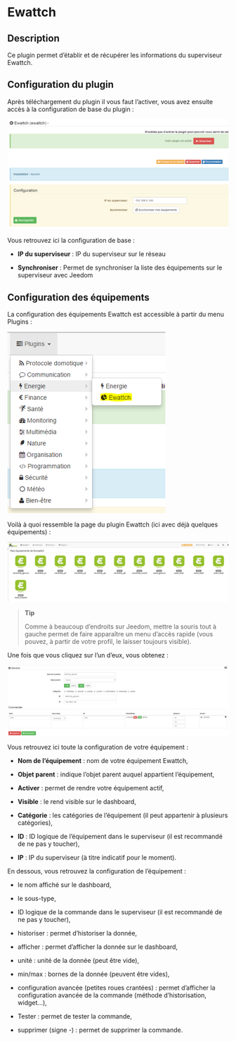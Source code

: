 Ewattch 
=======

Description 
-----------

Ce plugin permet d’établir et de récupérer les informations du
superviseur Ewattch.

Configuration du plugin 
-----------------------

Après téléchargement du plugin il vous faut l’activer, vous avez ensuite
accès à la configuration de base du plugin :

![ewattch1](../images/ewattch1.PNG)

Vous retrouvez ici la configuration de base :

-   **IP du superviseur** : IP du superviseur sur le réseau

-   **Synchroniser** : Permet de synchroniser la liste des équipements
    sur le superviseur avec Jeedom

Configuration des équipements 
-----------------------------

La configuration des équipements Ewattch est accessible à partir du menu
Plugins :

![ewattch2](../images/ewattch2.PNG)

Voilà à quoi ressemble la page du plugin Ewattch (ici avec déjà quelques
équipements) :

![ewattch3](../images/ewattch3.PNG)

> **Tip**
>
> Comme à beaucoup d’endroits sur Jeedom, mettre la souris tout à gauche
> permet de faire apparaître un menu d’accès rapide (vous pouvez, à
> partir de votre profil, le laisser toujours visible).

Une fois que vous cliquez sur l’un d’eux, vous obtenez :

![ewattch4](../images/ewattch4.PNG)

Vous retrouvez ici toute la configuration de votre équipement :

-   **Nom de l’équipement** : nom de votre équipement Ewattch,

-   **Objet parent** : indique l’objet parent auquel appartient
    l’équipement,

-   **Activer** : permet de rendre votre équipement actif,

-   **Visible** : le rend visible sur le dashboard,

-   **Catégorie** : les catégories de l’équipement (il peut appartenir à
    plusieurs catégories),

-   **ID** : ID logique de l’équipement dans le superviseur (il est
    recommandé de ne pas y toucher),

-   **IP** : IP du superviseur (à titre indicatif pour le moment).

En dessous, vous retrouvez la configuration de l’équipement :

-   le nom affiché sur le dashboard,

-   le sous-type,

-   ID logique de la commande dans le superviseur (il est recommandé de
    ne pas y toucher),

-   historiser : permet d’historiser la donnée,

-   afficher : permet d’afficher la donnée sur le dashboard,

-   unité : unité de la donnée (peut être vide),

-   min/max : bornes de la donnée (peuvent être vides),

-   configuration avancée (petites roues crantées) : permet d’afficher
    la configuration avancée de la commande (méthode d’historisation,
    widget…​),

-   Tester : permet de tester la commande,

-   supprimer (signe -) : permet de supprimer la commande.


